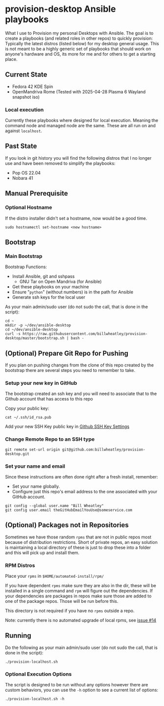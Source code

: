 # provision-desktop Ansible playbooks

What I use to Provision my personal Desktops with Ansible. The goal is to create a playbooks (and related roles in other repos) to quickly provision: Typically the latest distros (listed below) for my desktop general usage.  This is not meant to be a highly generic set of playbooks that should work on anyone's hardware and OS, its more for me and for others to get a starting place.

## Current State

* Fedora 42 KDE Spin 
* OpenMandriva Rome (Tested with 2025-04-28 Plasma 6 Wayland snapshot iso)

### Local execution

Currently these playbooks where designed for local execution. Meaning the command node and managed node are the same. These are all run on and against `localhost`.

## Past State

If you look in git history you will find the following distros that I no longer use and have been removed to simplify the playbooks:

* Pop OS 22.04
* Nobara 41

## Manual Prerequisite

### Optional Hostname

If the distro installer didn't set a hostname, now would be a good time.

```console
sudo hostnamectl set-hostname <new hostname>
```

## Bootstrap

### Main Bootstrap

Bootstrap Functions:

* Install Ansible, git and sshpass
  * GNU Tar on Open Mandriva (for Ansible)
* Get these playbooks on your machine
* Ensure "`python`" (without numbers) is in the path for Ansible
* Generate ssh keys for the local user

As your main admin/sudo user (do not sudo the call, that is done in the script):

```console
cd ~
mkdir -p ~/dev/ansible-desktop
cd ~/dev/ansible-desktop
curl -s https://raw.githubusercontent.com/billwheatley/provision-desktop/master/bootstrap.sh | bash -
```

## (Optional) Prepare Git Repo for Pushing

If you plan on pushing changes from the clone of this repo created by the bootstrap there are several steps you need to remember to take.

### Setup your new key in GitHub

The bootstrap created an ssh key and you will need to associate that to the Github account that has access to this repo

Copy your public key:

```console
cat ~/.ssh/id_rsa.pub
```

Add your new SSH Key public key in [Github SSH Key Settings](https://github.com/settings/keys)

### Change Remote Repo to an SSH type

```console
git remote set-url origin git@github.com:billwheatley/provision-desktop.git
```

### Set your name and email

Since these instructions are often done right after a fresh install, remember:

* Set your name globally.
* Configure just this repo's email address to the one associated with your GitHub account.

```console
git config --global user.name "Bill Wheatley"
git config user.email theGitHubEmailYouUse@someservice.com
```

## (Optional) Packages not in Repositories

Sometimes we have those random `rpms` that are not in public repos most because of distribution restrictions. Short of private repos, an easy solution is maintaining a local directory of these is just to drop these into a folder and this will pick up and install them.

### RPM Distros

Place your `rpms` in `$HOME/automated-install/rpm/`

If you have dependent `rpms` make sure they are also in the dir, these will be installed in a single command and `rpm` will figure out the dependencies. If your dependencies are packages in repos make sure those are added to one of the package repos. Those will be run before this.

This directory is not required if you have no `rpms` outside a repo.

Note: currently there is no automated upgrade of local rpms, see [issue #14](https://github.com/billwheatley/provision-desktop/issues/14)

## Running

Do the following as your main admin/sudo user (do not sudo the call, that is done in the script):

```console
./provision-localhost.sh
```

### Optional Execution Options

The script is designed to be run without any options however there are custom behaviors, you can use the `-h` option to see a current list of options:

```console
./provision-localhost.sh -h
```
